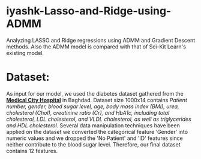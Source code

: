# iyashk-Lasso-and-Ridge-using-ADMM
Analyzing LASSO and Ridge regressions using ADMM and Gradient Descent methods. Also the ADMM model is compared with that of Sci-Kit Learn's existing model. 

# Dataset:
As input for our model, we used the diabetes dataset gathered from the  [**Medical City Hospital**](https://data.mendeley.com/datasets/wj9rwkp9c2/1) in Baghdad. Dataset size 1000x14 contains *Patient number, gender, blood sugar level, age, body mass index (BMI), urea, cholesterol (Chol), creatinine ratio (Cr), and HbA1c, including total cholesterol, LDL cholesterol, and VLDL cholesterol, as well as triglycerides and HDL cholesterol.* Several data manipulation techniques have been applied on the dataset we converted the categorical feature  ‘Gender' into numeric values and we dropped the 'No Patient' and 'ID' features since neither contribute to the blood sugar level. Therefore, our final dataset contains 12 features.


